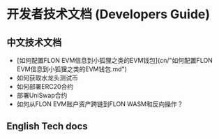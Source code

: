 # 开发者技术文档 (Developers Guide) 

## 中文技术文档

- [如何配置FLON EVM信息到小狐狸之类的EVM钱包](cn/"如何配置FLON EVM信息到小狐狸之类的EVM钱包.md")
- 如何获取水龙头测试币
- 如何部署ERC20合约
- 部署UniSwap合约
- 如何从FLON EVM账户资产跨链到FLON WASM和反向操作？
  
## English Tech docs
